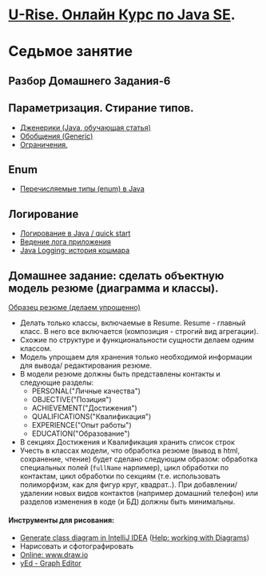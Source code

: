 # <a href="http://java.u-rise.com/">U-Rise. Онлайн Курс по Java SE</a>.
# Седьмое занятие

## Разбор Домашнего Задания-6

## Параметризация. Стирание типов.
- <a href="http://www.quizful.net/post/java-generics-tutorial">Дженерики (Java, обучающая статья)</a>
- <a href="http://developer.alexanderklimov.ru/android/java/generic.php">Обобщения (Generic)</a>
- <a href="http://docs.oracle.com/javase/tutorial/java/generics/restrictions.html">Ограничения.</a>

## Enum
- <a href="http://easy-code.ru/lesson/enum-types-java">Перечисляемые типы (enum) в Java</a>

## Логирование
 - <a href="https://habrahabr.ru/post/130195/">Логирование в Java / quick start</a>
 - <a href="http://skipy.ru/useful/logging.html">Ведение лога приложения</a>
 - <a href="http://habrahabr.ru/post/113145/">Java Logging: история кошмара</a>

## Домашнее задание: сделать объектную модель резюме (диаграмма и классы).
<a href="http://u-rise.com/teacherofjava.pdf">Образец резюме (делаем упрощенно)</a>

- Делать только классы, включаемые в Resume. Resume - главный класс. В него все включается (композиция - строгий вид агрегации).
- Схожие по структуре и функциональности сущности делаем одним классом.
- Модель упрощаем для хранения только необходимой информации для вывода/ редактирования резюме.
- В модели резюме должны быть представлены контакты и следующие разделы:
  - PERSONAL("Личные качества")
  - OBJECTIVE("Позиция")
  - ACHIEVEMENT("Достижения")
  - QUALIFICATIONS("Квалификация")
  - EXPERIENCE("Опыт работы")
  - EDUCATION("Образование")
- В секциях Достижения и Квалификация хранить список строк
- Учесть в классах модели, что обработка резюме (вывод в html, сохранение, чтение) будет сделано следующим образом:
обработка специальных полей (`fullName` нарпимер), цикл обработки по контактам, цикл обработки по секциям (т.е. использовать полиморфизм, как для фигур круг, квадрат..).
При добавлении/удалении новых видов контактов (например домашний телефон) или разделов изменения в коде (и БД) должны быть минимальны.

#### Инструменты для рисования:

- <a href="http://stackoverflow.com/questions/8942751/use-intellij-to-generate-class-diagram#26926334">Generate class diagram in IntelliJ IDEA</a> (<a href="https://www.jetbrains.com/help/idea/2016.1/working-with-diagrams.html?origin=old_help">Help: working with Diagrams</a>)
- Нарисовать и сфотографировать
- <a href="http://www.draw.io">Online: www.draw.io</a>
- <a href="https://www.yworks.com/">yEd - Graph Editor</a>